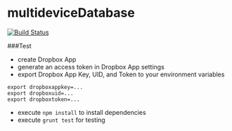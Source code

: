 multideviceDatabase
===================
[![Build Status](https://travis-ci.org/nicma/multideviceDatabase.svg?branch=master)](https://travis-ci.org/nicma/multideviceDatabase)

###Test
* create Dropbox App
* generate an access token in Dropbox App settings
* export Dropbox App Key, UID, and Token to your environment variables
```
export dropboxappkey=...
export dropboxuid=...
export dropboxtoken=...
```
* execute `npm install` to install dependencies
* execute `grunt test` for testing
